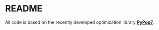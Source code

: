 # README

All code is based on the recently developed optimization library **[PyPop7](https://github.com/Evolutionary-Intelligence/pypop)**.
